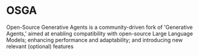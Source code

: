 # OSGA
Open-Source Generative Agents is a community-driven fork of 'Generative Agents,' aimed at enabling compatibility with open-source Large Language Models; enhancing performance and adaptability; and introducing new relevant (optional) features
